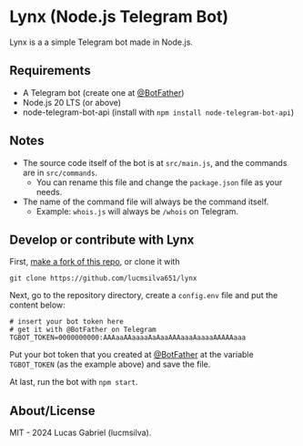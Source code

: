 # Lynx (Node.js Telegram Bot)
Lynx is a a simple Telegram bot made in Node.js.

## Requirements
 - A Telegram bot (create one at [@BotFather](https://t.me/botfather))
 - Node.js 20 LTS (or above)
 - node-telegram-bot-api (install with ``npm install node-telegram-bot-api``)

## Notes
- The source code itself of the bot is at ``src/main.js``, and the commands are in ``src/commands``.
  - You can rename this file and change the ``package.json`` file as your needs.
- The name of the command file will always be the command itself.
  - Example: ``whois.js`` will always be ``/whois`` on Telegram.

## Develop or contribute with Lynx
First, [make a fork of this repo](https://github.com/lucmsilva651/lynx/fork), or clone it with
```
git clone https://github.com/lucmsilva651/lynx
```
Next, go to the repository directory, create a ``config.env`` file and put the content below:
```
# insert your bot token here
# get it with @BotFather on Telegram
TGBOT_TOKEN=0000000000:AAAaaAAaaaaAaAaaAAAaaaAaaaaAAAAAaaa
``` 
Put your bot token that you created at [@BotFather](https://t.me/botfather) at the variable ``TGBOT_TOKEN`` (as the example above) and save the file.

At last, run the bot with ``npm start``.

## About/License
MIT - 2024 Lucas Gabriel (lucmsilva).
